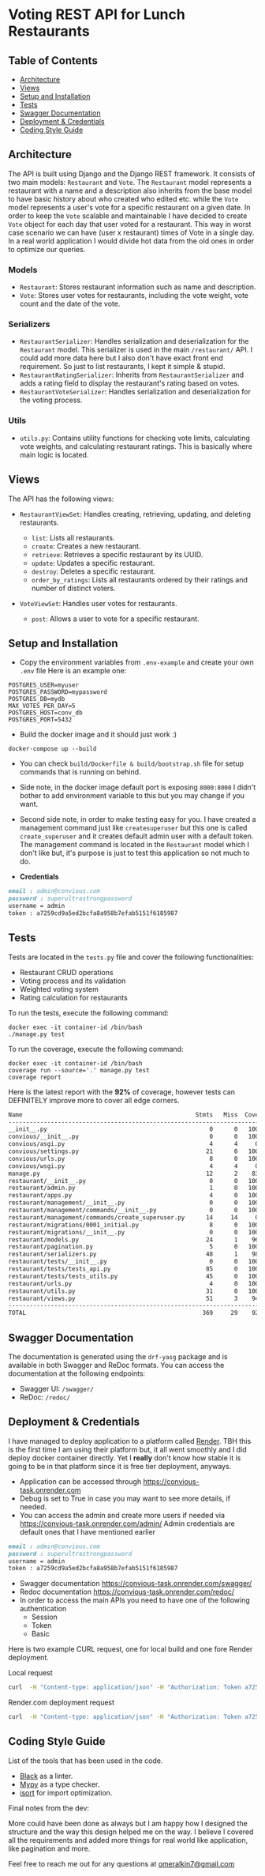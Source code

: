 # Voting REST API for Lunch Restaurants

## Table of Contents

- [Architecture](#architecture)
- [Views](#views)
- [Setup and Installation](#setup-and-installation)
- [Tests](#tests)
- [Swagger Documentation](#swagger-documentation)
- [Deployment & Credentials](#deployment-and-credentials)
- [Coding Style Guide](#coding-style-guide)

## Architecture

The API is built using Django and the Django REST framework. It consists of two main models: `Restaurant` and `Vote`. The `Restaurant` model represents a restaurant with a name and a description also inherits from the base model to have basic
history about who created who edited etc. while the `Vote` model represents a user's vote for a specific restaurant on a given date. In order to keep the `Vote` scalable and maintainable I have decided
to create `Vote` object for each day that user voted for a restaurant. This way in worst case scenario we can have (user x restaurant) times of Vote in a single day.
In a real world application I would divide hot data from the old ones in order to optimize our queries.  

### Models

- `Restaurant`: Stores restaurant information such as name and description.
- `Vote`: Stores user votes for restaurants, including the vote weight, vote count and the date of the vote.

### Serializers

- `RestaurantSerializer`: Handles serialization and deserialization for the `Restaurant` model. This serializer is used in the main `/restaurant/` API. I could add more data here but I also don't have exact front end requirement. So just to list restaurants, I kept it simple & stupid. 
- `RestaurantRatingSerializer`: Inherits from `RestaurantSerializer` and adds a rating field to display the restaurant's rating based on votes.
- `RestaurantVoteSerializer`: Handles serialization and deserialization for the voting process.

### Utils

- `utils.py`: Contains utility functions for checking vote limits, calculating vote weights, and calculating restaurant ratings. This is basically where main logic is located.

## Views

The API has the following views:

- `RestaurantViewSet`: Handles creating, retrieving, updating, and deleting restaurants.
  - `list`: Lists all restaurants.
  - `create`: Creates a new restaurant.
  - `retrieve`: Retrieves a specific restaurant by its UUID.
  - `update`: Updates a specific restaurant.
  - `destroy`: Deletes a specific restaurant.
  - `order_by_ratings`: Lists all restaurants ordered by their ratings and number of distinct voters.

- `VoteViewSet`: Handles user votes for restaurants.
  - `post`: Allows a user to vote for a specific restaurant.


## Setup and Installation
- Copy the environment variables from `.env-example` and create your own `.env` file
Here is an example one: 
```
POSTGRES_USER=myuser
POSTGRES_PASSWORD=mypassword
POSTGRES_DB=mydb
MAX_VOTES_PER_DAY=5
POSTGRES_HOST=conv_db
POSTGRES_PORT=5432
```
- Build the docker image and it should just work :)

`docker-compose up --build`

- You can check `build/Dockerfile & build/bootstrap.sh` file for setup commands that is running on behind.
- Side note, in the docker image default port is exposing `8000:8000` I didn't bother to add environment variable to this but you may change if you want.

- Second side note, in order to make testing easy for you. 
I have created a management command just like `createsuperuser` but this one is called `create_superuser` 
and it creates default admin user with a default token. The management command is located in the `Restaurant` model which I don't like but, it's purpose is just to test this application so not much to do.

- **Credentials**

```markdown
email : admin@convious.com
password : superultrastrongpassword
username = admin
token : a7259cd9a5ed2bcfa8a958b7efab5151f6185987
```

## Tests

Tests are located in the `tests.py` file and cover the following functionalities:

- Restaurant CRUD operations
- Voting process and its validation
- Weighted voting system
- Rating calculation for restaurants

To run the tests, execute the following command:

```
docker exec -it container-id /bin/bash
./manage.py test
```

To run the coverage, execute the following command:
```
docker exec -it container-id /bin/bash
coverage run --source='.' manage.py test
coverage report
```

Here is the latest report with the **92%** of coverage, however tests can DEFINITELY improve more to cover all edge corners. 
```markdown
Name                                                 Stmts   Miss  Cover
------------------------------------------------------------------------
__init__.py                                              0      0   100%
convious/__init__.py                                     0      0   100%
convious/asgi.py                                         4      4     0%
convious/settings.py                                    21      0   100%
convious/urls.py                                         8      0   100%
convious/wsgi.py                                         4      4     0%
manage.py                                               12      2    83%
restaurant/__init__.py                                   0      0   100%
restaurant/admin.py                                      1      0   100%
restaurant/apps.py                                       4      0   100%
restaurant/management/__init__.py                        0      0   100%
restaurant/management/commands/__init__.py               0      0   100%
restaurant/management/commands/create_superuser.py      14     14     0%
restaurant/migrations/0001_initial.py                    8      0   100%
restaurant/migrations/__init__.py                        0      0   100%
restaurant/models.py                                    24      1    96%
restaurant/pagination.py                                 5      0   100%
restaurant/serializers.py                               48      1    98%
restaurant/tests/__init__.py                             0      0   100%
restaurant/tests/tests_api.py                           85      0   100%
restaurant/tests/tests_utils.py                         45      0   100%
restaurant/urls.py                                       4      0   100%
restaurant/utils.py                                     31      0   100%
restaurant/views.py                                     51      3    94%
------------------------------------------------------------------------
TOTAL                                                  369     29    92%

```

## Swagger Documentation

The documentation is generated using the `drf-yasg` package and is available in both Swagger and ReDoc formats. You can access the documentation at the following endpoints:

- Swagger UI: `/swagger/`
- ReDoc: `/redoc/`

## Deployment & Credentials

I have managed to deploy application to a platform called [Render](https://render.com/). TBH this is the first time I am using their platform but, it all went smoothly and I did deploy docker container directly. 
Yet I **really** don't know how stable it is going to be in that platform since it is free tier deployment, anyways. 

- Application can be accessed through https://convious-task.onrender.com 
- Debug is set to True in case you may want to see more details, if needed.
- You can access the admin and create more users if needed via https://convious-task.onrender.com/admin/ 
Admin credentials are default ones that I have mentioned earlier

```markdown
email : admin@convious.com
password : superultrastrongpassword
username = admin
token : a7259cd9a5ed2bcfa8a958b7efab5151f6185987
```
- Swagger documentation https://convious-task.onrender.com/swagger/ 
- Redoc documentation https://convious-task.onrender.com/redoc/
- In order to access the main APIs you need to have one of the following authentication
  - Session
  - Token
  - Basic

Here is two example CURL request, one for local build and one fore Render deployment.

Local request
```bash
curl  -H "Content-type: application/json" -H "Authorization: Token a7259cd9a5ed2bcfa8a958b7efab5151f6185987"   http://0.0.0.0:8000/api/restaurant/
```

Render.com deployment request
```bash
curl  -H "Content-type: application/json" -H "Authorization: Token a7259cd9a5ed2bcfa8a958b7efab5151f6185987"   https://convious-task.onrender.com/api/restaurant/
```
    
## Coding Style Guide
List of the tools that has been used in the code.

- [Black](https://github.com/psf/black) as a linter.
- [Mypy](https://mypy-lang.org/) as a type checker.
- [isort](https://pycqa.github.io/isort/) for import optimization.


Final notes from the dev:

More could have been done as always but I am happy how I designed the structure and the way this design helped me on the way. 
I believe I covered all the requirements and added more things for real world like application, like pagination and more.


Feel free to reach me out for any questions at omeralkin7@gmail.com